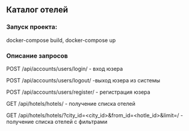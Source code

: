 ## Каталог отелей

### Запуск проекта:
docker-compose build, docker-compose up


### Описание запросов
  POST /api/accounts/users/login/ - вход юзера
  
  POST /api/accounts/users/logout/ -выход юзера из системы
  
  POST /api/accounts/users/register/ - регистрация юзера
  
  GET /api/hotels/hotels/ - получение списка отелей
  
  GET /api/hotels/hotels/?city_id=<city_id>&from_id=<hotle_id>&limit=<number>/ - получение списка отелей с фильтрами

